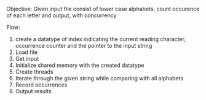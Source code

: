 Objective:
Given input file consist of lower case alphabets, count occurence of each letter and output, with concurrency

Flow:
1. create a datatype of index indicating the current reading character, occurrence counter and the pointer to the input string 
2. Load file
3. Get input
4. Initialize shared memory with the created datatype
5. Create threads
6. Iterate through the given string while comparing with all alphabets
7. Record occurrences
8. Output results
